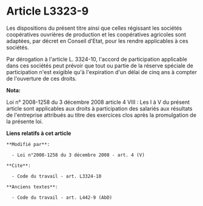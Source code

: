 # Article L3323-9

Les dispositions du présent titre ainsi que celles régissant les sociétés coopératives ouvrières de production et les
coopératives agricoles sont adaptées, par décret en Conseil d'Etat, pour les rendre applicables à ces sociétés. 

Par dérogation à l'article L. 3324-10, l'accord de participation applicable dans ces sociétés peut prévoir que tout ou partie
de la réserve spéciale de participation n'est exigible qu'à l'expiration d'un délai de cinq ans à compter de l'ouverture de
ces droits.

**Nota:**

Loi n° 2008-1258 du 3 décembre 2008 article 4 VIII : Les I à V du présent article sont applicables aux droits à participation
des salariés aux résultats de l'entreprise attribués au titre des exercices clos après la promulgation de la présente loi.

**Liens relatifs à cet article**

	**Modifié par**:

	  - Loi n°2008-1258 du 3 décembre 2008 - art. 4 (V)

	**Cite**:

	  - Code du travail - art. L3324-10

	**Anciens textes**:

	  - Code du travail - art. L442-9 (AbD)

